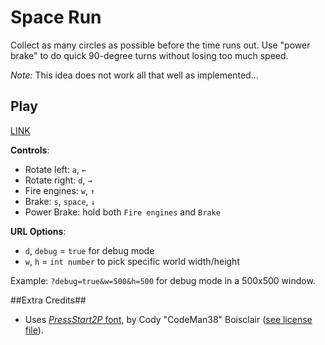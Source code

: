 # Space Run #

Collect as many circles as possible before the time runs out. Use "power brake" to do quick 90-degree turns without losing too much speed.

_Note:_ This idea does not work all that well as implemented...

## Play ##

[LINK](http://fmilitao.github.io/space-run/)

**Controls**:
  * Rotate left: `a`, `←`
  * Rotate right: `d`, `→`
  * Fire engines: `w`, `↑`
  * Brake: `s`, `space`, `↓`
  * Power Brake: hold both `Fire engines` and `Brake`

**URL Options**:
  * `d`, `debug` = `true` for debug mode
  * `w`, `h` = `int number` to pick specific world width/height

Example: `?debug=true&w=500&h=500` for debug mode in a 500x500 window.

##Extra Credits##

 * Uses [_PressStart2P_ font](http://www.zone38.net/font/), by Cody "CodeMan38" Boisclair ([see license file](https://github.com/fmilitao/space-run/blob/master/font/LICENSE.txt)).
